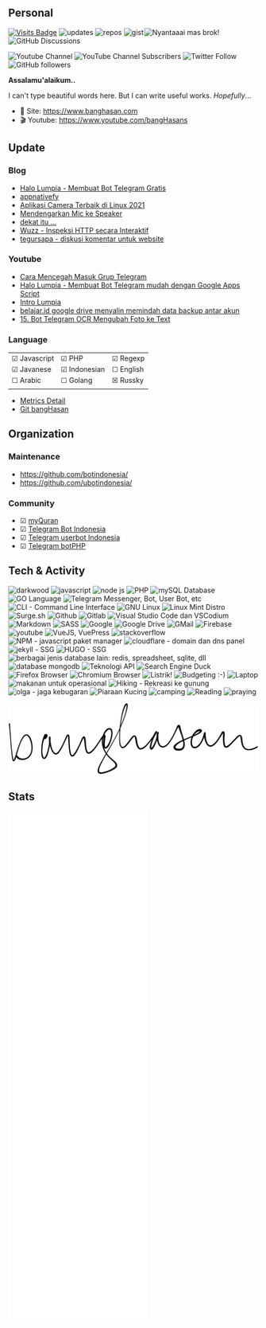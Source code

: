 ## Personal

<img align='right' src="https://i.pinimg.com/originals/66/ae/f3/66aef3b5231b5c412c4c77b3e2298ded.gif" width="230" title="Nyantaaai mas brok!">

[![Visits Badge](https://badges.pufler.dev/visits/banghasan/banghasan)](https://badges.pufler.dev) ![updates](https://badges.pufler.dev/updated/banghasan/banghasan) ![repos](https://badges.pufler.dev/repos/banghasan) ![gist](https://badges.pufler.dev/gists/banghasan) ![GitHub Discussions](https://img.shields.io/github/discussions/banghasan/komentar?label=web-comments)

![Youtube Channel](https://img.shields.io/badge/bangHasans-red?&style=social&logo=youtube)
![YouTube Channel Subscribers](https://img.shields.io/youtube/channel/subscribers/UCttb2hoQ07DOzsJjeLqtWsA)
![Twitter Follow](https://img.shields.io/twitter/follow/hasanudinhs?style=social)
![GitHub followers](https://img.shields.io/github/followers/banghasan?style=social) 

**Assalamu'alaikum..**

I can't type beautiful words here. But I can write useful works. _Hopefully_...

- 🔖 Site: https://www.banghasan.com
- 🎬 Youtube: https://www.youtube.com/bangHasans

## Update

### Blog
<!-- BLOG-POST-LIST:START -->
- [Halo Lumpia - Membuat Bot Telegram Gratis](https://www.banghasan.com/post/2021/09/19/halo-lumpia/)
- [appnativefy](https://www.banghasan.com/post/2021/09/07/appnativefy/)
- [Aplikasi Camera Terbaik di Linux 2021](https://www.banghasan.com/post/2021/09/03/aplikasi-camera-terbaik/)
- [Mendengarkan Mic ke Speaker](https://www.banghasan.com/post/2021/09/02/dengerin-mic-ke-speaker/)
- [dekat itu ...](https://www.banghasan.com/post/2021/09/01/hati-yang-dekat/)
- [Wuzz - Inspeksi HTTP secara Interaktif](https://www.banghasan.com/post/2021/08/30/wuzz-inspeksi-http/)
- [tegursapa - diskusi komentar untuk website](https://www.banghasan.com/post/2021/08/19/tegursapa/)
<!-- BLOG-POST-LIST:END -->

### Youtube

<!-- Youtube:START -->
- [Cara Mencegah Masuk Grup Telegram](https://www.youtube.com/watch?v=FXhowr8wSuY)
- [Halo Lumpia - Membuat Bot Telegram mudah dengan Google Apps Script](https://www.youtube.com/watch?v=H_GBc1nfqcA)
- [Intro Lumpia](https://www.youtube.com/watch?v=IwV6pkco_CY)
- [belajar.id google drive menyalin memindah data backup antar akun](https://www.youtube.com/watch?v=SXx9PtiGnsk)
- [15. Bot Telegram OCR Mengubah Foto ke Text](https://www.youtube.com/watch?v=PCctlG1dwWU)
<!-- Youtube:END -->

### Language

||||
|-|-|-|
|&#9745; Javascript|&#9745; PHP|&#9745; Regexp|
|&#9745; Javanese |&#9745; Indonesian|&#9744; English|
|&#9744; Arabic|&#9744; Golang|&#9746; Russky|
||||

- [Metrics Detail](https://metrics.lecoq.io/about/banghasan)
- [Git bangHasan](https://git.banghasan.com/)

<!-- ![Top Lang](https://github-readme-stats.vercel.app/api/top-langs/?username=banghasan&layout=compact) -->

## Organization

### Maintenance

- https://github.com/botindonesia/
- https://github.com/ubotindonesia/

### Community

- &#9745; [myQuran](https://myquran.org)
- &#9745; [Telegram Bot Indonesia](https://t.me/botindonesia)
- &#9745; [Telegram userbot Indonesia](https://t.me/ubotindonesia)
- &#9745; [Telegram botPHP](https://t.me/botindonesia)

## Tech & Activity

<img src="https://img.icons8.com/fluent/96/000000/domain.png" alt="darkwood" title="domain dan website" /> <img src="https://img.icons8.com/color/96/000000/javascript--v1.png" title="javascript" /> <img src="https://img.icons8.com/color/96/000000/nodejs.png" title="node js" /> <img src="https://img.icons8.com/ios-filled/96/000000/php-logo.png" title="PHP" /> <img src="https://img.icons8.com/color/96/000000/mysql-logo.png" title="mySQL Database" /> <img src="https://img.icons8.com/color/96/000000/golang.png" title="GO Language" /> <img src="https://img.icons8.com/color/96/000000/telegram-app--v1.png" title="Telegram Messenger, Bot, User Bot, etc" /> <img src="https://img.icons8.com/plasticine/100/000000/bash.png" title="CLI - Command Line Interface" /> <img src="https://img.icons8.com/color/96/000000/linux--v1.png" title="GNU Linux" /> <img src="https://img.icons8.com/color/96/000000/linux-mint.png" title="Linux Mint Distro" /> <img src="https://surge.sh/images/logos/svg/surge-logo.svg" height="90" title="Surge.sh" /> <img src="https://img.icons8.com/windows/96/000000/github.png" title="Github" /> <img src="https://img.icons8.com/color/96/000000/gitlab.png" title="Gitlab" /> <img src="https://img.icons8.com/color/96/000000/visual-studio-code-2019.png" title="Visual Studio Code dan VSCodium" /> <img src="https://img.icons8.com/ios/100/000000/markdown--v2.png" title="Markdown" /> <img src="https://img.icons8.com/color/96/000000/sass-avatar.png" title="SASS" /> <img src="https://img.icons8.com/color/96/000000/google-logo.png" title="Google" /> <img src="https://img.icons8.com/color/96/000000/google-drive--v1.png" title="Google Drive" /> <img src="https://img.icons8.com/fluency/96/000000/gmail-new.png" title="GMail" /> <img src="https://img.icons8.com/color/96/000000/google-firebase-console.png" title="Firebase" /> <img src="https://img.icons8.com/color/96/000000/youtube.png" alt="youtube" title="Youtube" /> <img src="https://img.icons8.com/color/96/000000/vue-js.png" title="VueJS, VuePress" /> <img src="https://img.icons8.com/color/96/000000/stackoverflow.png" alt="stackoverflow" title="stackoverflow" /> <img src="https://img.icons8.com/color/96/000000/npm.png" title="NPM - javascript paket manager" /> <img src="https://img.icons8.com/color/96/000000/cloudflare.png" title="cloudflare - domain dan dns panel" /> <img src="https://jekyllrb.com/img/logo-2x.png" height="60" title="jekyll - SSG" /> <img src="https://d33wubrfki0l68.cloudfront.net/c38c7334cc3f23585738e40334284fddcaf03d5e/2e17c/images/hugo-logo-wide.svg" height="46" title="HUGO - SSG" /> <img src="https://img.icons8.com/office/80/000000/database.png" title="berbagai jenis database lain: redis, spreadsheet, sqlite, dll" /> <img src="https://img.icons8.com/color/96/000000/mongodb.png" title="database mongodb" /> <img src="https://img.icons8.com/cotton/64/000000/api.png" title="Teknologi API" /> <img src="https://img.icons8.com/color/96/000000/duckduckgo--v1.png" title="Search Engine Duck" /> <img src="https://user-media-prod-cdn.itsre-sumo.mozilla.net/uploads/products/2020-04-14-08-36-13-8dda6f.png" height="90" title="Firefox Browser"  /> <img src="https://img.icons8.com/color/96/000000/chromium.png" title="Chromium Browser" /> <img src="https://img.icons8.com/color/96/000000/electricity-hazard.png" height="90" title="Listrik!" /> <img src="https://img.icons8.com/office/80/000000/card-in-use.png" title="Budgeting :-)" /> <img src="https://img.icons8.com/cotton/100/000000/laptop-coding.png" height="90" title="Laptop" /> <img src="https://img.icons8.com/office/80/000000/rice-bowl.png" title="makanan untuk operasional" /> <img src="https://img.icons8.com/ios-filled/100/000000/trekking.png" height="90" title="Hiking - Rekreasi ke gunung" /> <img src="https://img.icons8.com/ios-filled/100/000000/running.png" height="90" title="olga - jaga kebugaran" /> <img src="https://img.icons8.com/emoji/96/000000/cat-emoji.png" title="Piaraan Kucing" /> <img src="https://img.icons8.com/color/96/000000/camping-tent.png" title="camping" /> <img src="https://img.icons8.com/fluency/96/000000/reading.png" title="Reading" /> <img src="https://img.icons8.com/emoji/96/000000/kaaba-emoji.png" title="praying" />


![ttd](./banghasan.svg)

## Stats

![Metrics](./github-metrics.svg)
